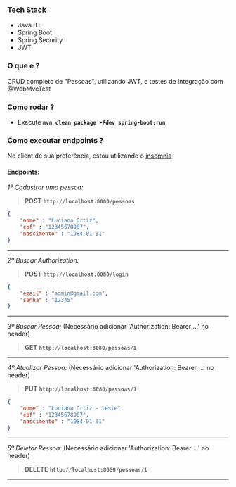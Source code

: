 ### Tech Stack
- Java 8+
- Spring Boot
- Spring Security
- JWT

### O que é ?
CRUD completo de "Pessoas", utilizando JWT, e testes de integração com @WebMvcTest

### Como rodar ?
- Execute **`mvn clean package -Pdev spring-boot:run`**

### Como executar endpoints ?
No client de sua preferência, estou utilizando o [insomnia](https://insomnia.rest/)

#### Endpoints:

*1º Cadastrar uma pessoa:*
> **POST** **`http://localhost:8080/pessoas`**
```json
{
	"nome" : "Luciano Ortiz",
	"cpf" : "12345678987",
	"nascimento" : "1984-01-31"
}
```

<hr>

*2º Buscar Authorization:*
> **POST** **`http://localhost:8080/login`**
```json
{
	"email" : "admin@gmail.com",
	"senha" : "12345"
}
```

<hr>

*3º Buscar Pessoa:* (Necessário adicionar 'Authorization: Bearer ...' no header)
> **GET** **`http://localhost:8080/pessoas/1`**

<hr>

*4º Atualizar Pessoa:* (Necessário adicionar 'Authorization: Bearer ...' no header)
> **PUT** **`http://localhost:8080/pessoas/1`**
```json
{
	"nome" : "Luciano Ortiz - teste",
	"cpf" : "12345678987",
	"nascimento" : "1984-01-31"
}
```

<hr>

*5º Deletar Pessoa:* (Necessário adicionar 'Authorization: Bearer ...' no header)
> **DELETE** **`http://localhost:8080/pessoas/1`**

<hr>
